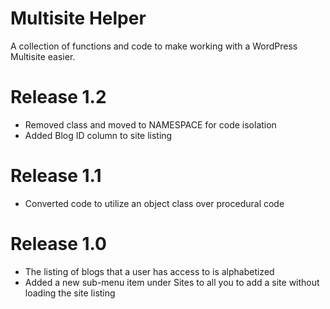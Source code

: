 # Multisite Helper
A collection of functions and code to make working with a WordPress Multisite easier.

# Release 1.2
- Removed class and moved to NAMESPACE for code isolation
- Added Blog ID column to site listing
# Release 1.1
- Converted code to utilize an object class over procedural code

# Release 1.0
- The listing of blogs that a user has access to is alphabetized
- Added a new sub-menu item under Sites to all you to add a site without loading the site listing
